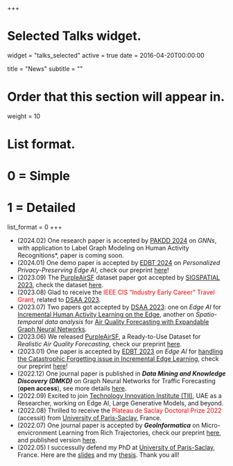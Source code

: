 +++
# Selected Talks widget.
widget = "talks_selected"
active = true 
date = 2016-04-20T00:00:00

title = "News"
subtitle = ""

# Order that this section will appear in.
weight = 10

# List format.
#   0 = Simple
#   1 = Detailed
list_format = 0
+++

- (2024.02) One research paper is accepted by [PAKDD 2024](https://pakdd2024.org/) on *GNNs*, with application to Label Graph Modeling on Human Activity Recognitions*, paper is coming soon.
- (2024.01) One demo paper is accepted by [EDBT 2024](https://dastlab.github.io/edbticdt2024/) on *Personalized Privacy-Preserving Edge AI*, check our preprint [here](https://arxiv.org/pdf/2402.07180.pdf)!
- (2023.09) The [PurpleAirSF](https://arxiv.org/pdf/2306.13948.pdf) dataset paper got accepted by [SIGSPATIAL 2023](https://sigspatial2023.sigspatial.org/), check the dataset [here](https://github.com/JingweiZuo/PurpleAirSF).
- (2023.08) Glad to receive the <span style="color:red">IEEE CIS “Industry Early Career” Travel Grant</span>, related to [DSAA 2023](https://conferences.sigappfr.org/dsaa2023/).
- (2023.07) Two papers got accepted by [DSAA 2023](https://conferences.sigappfr.org/dsaa2023/): one on *Edge AI* for [Incremental Human Activity Learning on the Edge](https://arxiv.org/pdf/2308.11691.pdf), another on *Spatio-temporal data analysis* for [Air Quality Forecasting with Expandable Graph Neural Networks](https://arxiv.org/pdf/2307.15916.pdf).
- (2023.06) We released [PurpleAirSF](https://github.com/JingweiZuo/PurpleAirSF), a Ready-to-Use Dataset for *Realistic Air Quality Forecasting*, check our preprint [here](https://arxiv.org/pdf/2306.13948.pdf).
- (2023.01) One paper is accepted by [EDBT 2023](http://edbticdt2023.cs.uoi.gr/?contents=main.html) on *Edge AI* for [handling the Catastrophic Forgetting issue in Incremental Edge Learning](https://openproceedings.org/2023/conf/edbt/3-paper-155.pdf), check our preprint [here](https://arxiv.org/pdf/2302.09310.pdf)!
- (2022.12) One journal paper is published in ***Data Mining and Knowledge Discovery (DMKD)*** on Graph Neural Networks for Traffic Forecasting (**open access**), see more details [here](https://link.springer.com/article/10.1007/s10618-022-00903-7).
- (2022.09) Excited to join [Technology Innovation Institute (TII)](tii.ae), UAE as a Researcher, working on Edge AI, Large Generative Models, and beyond.
- (2022.08) Thrilled to receive the <span style="color:red">Plateau de Saclay Doctoral Prize 2022</span> (accessit) from [University of Paris-Saclay](https://www.universite-paris-saclay.fr/en), France.
- (2022.07) One journal paper is accepted by ***GeoInformatica*** on Micro-envicronment Learning from Rich Trajectories, check our preprint [here](https://hal.science/hal-03803155v1/document), and published version [here](https://www.researchgate.net/publication/.363696724_Learning_the_micro-environment_from_rich_trajectories_in_the_context_of_mobile_crowd_sensing).
- (2022.05) I successully defend my PhD at [University of Paris-Saclay](https://www.universite-paris-saclay.fr/en), France. Here are the [slides](../publication/PhD_defense_JingweiZuo_slides.pdf) and my [thesis](https://theses.hal.science/tel-03722855/document). Thank you all!
